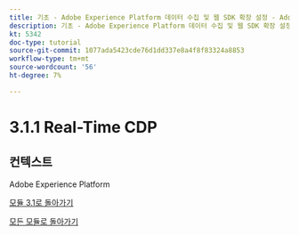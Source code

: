 ```yaml
---
title: 기초 - Adobe Experience Platform 데이터 수집 및 웹 SDK 확장 설정 - Adobe Experience Platform 데이터 수집 설명
description: 기초 - Adobe Experience Platform 데이터 수집 및 웹 SDK 확장 설정 - Adobe Experience Platform 데이터 수집 설명
kt: 5342
doc-type: tutorial
source-git-commit: 1077ada5423cde76d1dd337e8a4f8f83324a8853
workflow-type: tm+mt
source-wordcount: '56'
ht-degree: 7%

---
```


# 3.1.1 Real-Time CDP

## 컨텍스트

Adobe Experience Platform

[모듈 3.1로 돌아가기](./rtcdp.md)

[모든 모듈로 돌아가기](./../../../overview.md)
